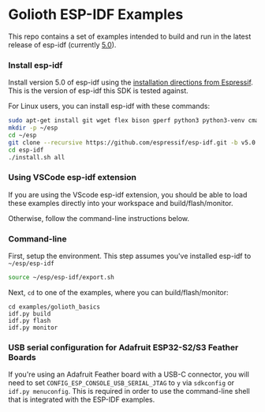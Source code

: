 # Golioth ESP-IDF Examples

This repo contains a set of examples intended to build
and run in the latest release of esp-idf
(currently [5.0](https://github.com/espressif/esp-idf/releases/tag/v5.0)).

### Install esp-idf

Install version 5.0 of esp-idf using the
[installation directions from Espressif](https://docs.espressif.com/projects/esp-idf/en/latest/esp32/get-started/index.html#installation).
This is the version of esp-idf this SDK is tested against.

For Linux users, you can install esp-idf with these commands:

```sh
sudo apt-get install git wget flex bison gperf python3 python3-venv cmake ninja-build ccache libffi-dev libssl-dev dfu-util libusb-1.0-0
mkdir -p ~/esp
cd ~/esp
git clone --recursive https://github.com/espressif/esp-idf.git -b v5.0
cd esp-idf
./install.sh all
```

### Using VSCode esp-idf extension

If you are using the VScode esp-idf extension, you should be able to load these examples
directly into your workspace and build/flash/monitor.

Otherwise, follow the command-line instructions below.

### Command-line

First, setup the environment. This step assumes you've installed esp-idf to `~/esp/esp-idf`

```sh
source ~/esp/esp-idf/export.sh
```

Next, `cd` to one of the examples, where you can build/flash/monitor:

```
cd examples/golioth_basics
idf.py build
idf.py flash
idf.py monitor
```

### USB serial configuration for Adafruit ESP32-S2/S3 Feather Boards

If you're using an Adafruit Feather board with a USB-C connector,
you will need to set `CONFIG_ESP_CONSOLE_USB_SERIAL_JTAG` to `y` via
`sdkconfig` or `idf.py menuconfig`. This is required in order to use
the command-line shell that is integrated with the ESP-IDF examples.
